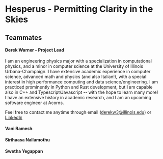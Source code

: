 # Hesperus - Permitting Clarity in the Skies

## Teammates
#### Derek Warner - Project Lead
I am an engineering physics major with a specialization in computational physics, and a minor in computer science at the University of Illinois Urbana-Champaign. I have extensive academic experience in computer science, advanced math and physics (and also Italian!), with a special interest in high performance computing and data science/engineering. I am practiced prominently in Python and Rust development, but I am capable also in C++ and Typescript/Javascript -- with the hope to learn many more! I have an extensive history in academic research, and I am an upcoming software engineer at Acorns.

Feel free to contact me anytime through email (derekw3@illinois.edu) or [LinkedIn](https://www.linkedin.com/in/dwarbler/)

#### Vani Ramesh

#### Sirihaasa Nallamothu

#### Swetha Yegappan
